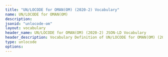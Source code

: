 ```yaml
---
title: "UN/LOCODE for OMAN(OM) (2020-2) Vocabulary"
name: UN/LOCODE for OMAN(OM) 
description: 
jsonid: "unlocode-om"
layout: vocabulary
header_name: UN/LOCODE for OMAN(OM) (2020-2) JSON-LD Vocabulary
header_description: Vocabulary Definition of UN/LOCODE for OMAN(OM) (2020-2) semantics in HTML format. JSON-LD format is available at [unlocode-om.jsonld](/vocabulary/unlocode-om.jsonld)
type: unlocode
options:
---
```

